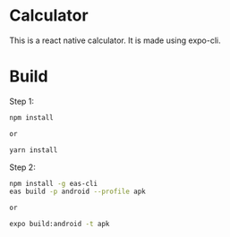 # Calculator

This is a react native calculator. It is made using expo-cli.

# Build

Step 1:

```bash
npm install

or

yarn install
```

Step 2:

```bash
npm install -g eas-cli
eas build -p android --profile apk

or

expo build:android -t apk
```
